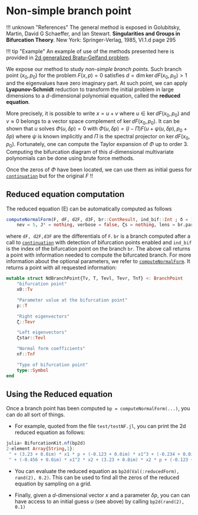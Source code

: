 # Non-simple branch point

!!! unknown "References"
    The general method is exposed in Golubitsky, Martin, David G Schaeffer, and Ian Stewart. **Singularities and Groups in Bifurcation Theory**. New York: Springer-Verlag, 1985, VI.1.d page 295
    
!!! tip "Example"
    An example of use of the methods presented here is provided in [2d generalized Bratu–Gelfand problem](@ref).    

We expose our method to study *non-simple branch points*. Such branch point $(x_0,p_0)$ for the problem $F(x,p)=0$ satisfies $d=\dim \ker dF(x_0,p_0) > 1$ and the eigenvalues have zero imaginary part. At such point, we can apply **Lyapunov-Schmidt** reduction to transform the initial problem in large dimensions to a $d$-dimensional polynomial equation, called the **reduced equation**.

More precisely, it is possible to write $x = u + v$ where $u\in \ker dF(x_0,p_0)$ and $v\approx 0$ belongs to a vector space complement of $\ker dF(x_0,p_0)$. It can be shown that $u$ solves $\Phi(u,\delta p)=0$ with $\Phi(u,\delta p) = (I-\Pi)F(u+\psi(u,\delta p),p_0+\delta p)$ where $\psi$ is known implicitly and $\Pi$ is the spectral projector on $\ker dF(x_0,p_0)$. Fortunately, one can compute the Taylor expansion of $\Phi$ up to order 3. Computing the bifurcation diagram of this $d$-dimensional multivariate polynomials can be done using brute force methods.

Once the zeros of $\Phi$ have been located, we can use them as initial guess for [`continuation`](@ref) but for the original $F$ !!


## Reduced equation computation

The reduced equation (E) can be automatically computed as follows

```julia
computeNormalForm(F, dF, d2F, d3F, br::ContResult, ind_bif::Int ; δ = 1e-8,
	nev = 5, Jᵗ = nothing, verbose = false, ζs = nothing, lens = br.param_lens)
```

where `dF, d2F,d3F` are the differentials of `F`. `br` is a branch computed after a call to [`continuation`](@ref) with detection of bifurcation points enabled and `ind_bif` is the index of the bifurcation point on the branch `br`. The above call returns a point with information needed to compute the bifurcated branch. For more information about the optional parameters, we refer to [`computeNormalForm`](@ref). It returns a point with all requested information:

```julia
mutable struct NdBranchPoint{Tv, T, Tevl, Tevr, Tnf} <: BranchPoint
	"bifurcation point"
	x0::Tv

	"Parameter value at the bifurcation point"
	p::T

	"Right eigenvectors"
	ζ::Tevr

	"Left eigenvectors"
	ζstar::Tevl

	"Normal form coefficients"
	nf::Tnf

	"Type of bifurcation point"
	type::Symbol
end
```

## Using the Reduced equation
Once a branch point has been computed `bp = computeNormalForm(...)`, you can do all sort of things. 

- For example, quoted from the file `test/testNF.jl`, you can print the 2d reduced equation as follows:

```julia
julia> BifurcationKit.nf(bp2d)
2-element Array{String,1}:
 " + (3.23 + 0.0im) * x1 * p + (-0.123 + 0.0im) * x1^3 + (-0.234 + 0.0im) * x1 * x2^2"
 " + (-0.456 + 0.0im) * x1^2 * x2 + (3.23 + 0.0im) * x2 * p + (-0.123 + 0.0im) * x2^3"
``` 

- You can evaluate the reduced equation as `bp2d(Val(:reducedForm), rand(2), 0.2)`. This can be used to find all the zeros of the reduced equation by sampling on a grid. 

- Finally, given a $d$-dimensional vector $x$ and a parameter $\delta p$, you can can have access to an initial guess $u$ (see above) by calling `bp2d(rand(2), 0.1)`
